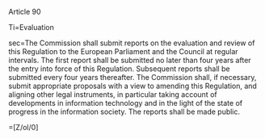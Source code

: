 Article 90

Ti=Evaluation

sec=The Commission shall submit reports on the evaluation and review of this Regulation to the European Parliament and the Council at regular intervals. The first report shall be submitted no later than four years after the entry into force of this Regulation. Subsequent reports shall be submitted every four years thereafter. The Commission shall, if necessary, submit appropriate proposals with a view to amending this Regulation, and aligning other legal instruments, in particular taking account of developments in information technology and in the light of the state of progress in the information society. The reports shall be made public.

=[Z/ol/0]
